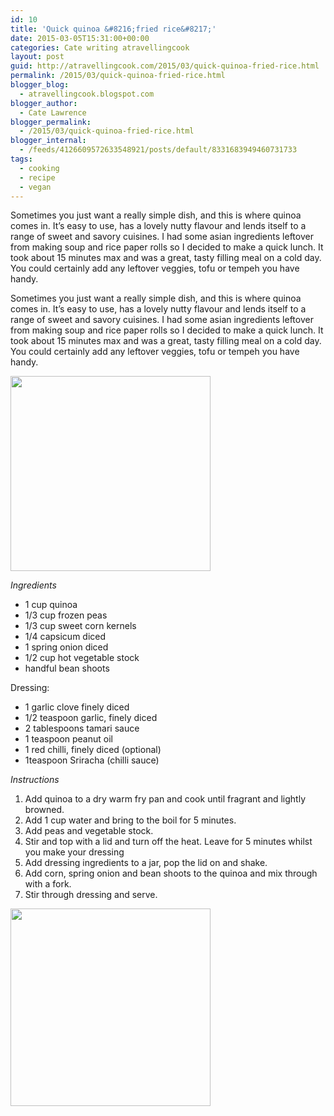 ```yaml
---
id: 10
title: 'Quick quinoa &#8216;fried rice&#8217;'
date: 2015-03-05T15:31:00+00:00
categories: Cate writing atravellingcook
layout: post
guid: http://atravellingcook.com/2015/03/quick-quinoa-fried-rice.html
permalink: /2015/03/quick-quinoa-fried-rice.html
blogger_blog:
  - atravellingcook.blogspot.com
blogger_author:
  - Cate Lawrence
blogger_permalink:
  - /2015/03/quick-quinoa-fried-rice.html
blogger_internal:
  - /feeds/4126609572633548921/posts/default/8331683949460731733
tags:
  - cooking
  - recipe
  - vegan
---
```

<div style="clear: both;">


<div style="clear: both;">
  Sometimes you just want a really simple dish, and this is where quinoa comes in. It&#8217;s easy to use, has a lovely nutty flavour and lends itself to a range of sweet and savory cuisines. I had some asian ingredients leftover from making soup and rice paper rolls so I decided to make a quick lunch. It took about 15 minutes max and was a great, tasty filling meal on a cold day. You could certainly add any leftover veggies, tofu or tempeh you have handy.


<div style="clear: both;">
  



  <p class="separator" style="text-align: left;">
    Sometimes you just want a really simple dish, and this is where quinoa comes in. It&#8217;s easy to use, has a lovely nutty flavour and lends itself to a range of sweet and savory cuisines. I had some asian ingredients leftover from making soup and rice paper rolls so I decided to make a quick lunch. It took about 15 minutes max and was a great, tasty filling meal on a cold day. You could certainly add any leftover veggies, tofu or tempeh you have handy.
  
  
  <p class="separator">
    <a href="http://4.bp.blogspot.com/-CMAWyNNfRe4/VPhpO1cAeNI/AAAAAAAAKwI/_-v-FMDTV08/s1600/2015-03-05%2B15.14.56.jpg"><img src="https://images-blogger-opensocial.googleusercontent.com/gadgets/proxy?url=http%3A%2F%2F4.bp.blogspot.com%2F-CMAWyNNfRe4%2FVPhpO1cAeNI%2FAAAAAAAAKwI%2F_-v-FMDTV08%2Fs1600%2F2015-03-05%252B15.14.56.jpg&container=blogger&gadget=a&rewriteMime=image%2F*" alt="" width="320" height="312" border="0" data-orig-src="http://4.bp.blogspot.com/-CMAWyNNfRe4/VPhpO1cAeNI/AAAAAAAAKwI/_-v-FMDTV08/s1600/2015-03-05%2B15.14.56.jpg" /></a>
  
  
  <p style="text-align: left;">
    <i>Ingredients</i>
  
  
  <ul>
    <li style="text-align: left;">
      1 cup quinoa
    </li>
    <li style="text-align: left;">
      1/3 cup frozen peas
    </li>
    <li style="text-align: left;">
      1/3 cup sweet corn kernels
    </li>
    <li style="text-align: left;">
      1/4 capsicum diced
    </li>
    <li style="text-align: left;">
      1 spring onion diced
    </li>
    <li style="text-align: left;">
      1/2 cup hot vegetable stock
    </li>
    <li style="text-align: left;">
      handful bean shoots
    </li>
  </ul>
  
  <p style="text-align: left;">
    Dressing:
  
  
  <ul style="text-align: left;">
    <li>
      1 garlic clove finely diced
    </li>
    <li>
      1/2 teaspoon garlic, finely diced
    </li>
    <li>
      2 tablespoons tamari sauce
    </li>
    <li>
      1 teaspoon peanut oil
    </li>
    <li>
      1 red chilli, finely diced (optional)
    </li>
    <li>
      1teaspoon Sriracha (chilli sauce)
    </li>
  </ul>
  
  <p style="text-align: left;">
    <i>Instructions</i>
  
  
  <ol style="text-align: left;">
    <li style="text-align: left;">
      Add quinoa to a dry warm fry pan and cook until fragrant and lightly browned.
    </li>
    <li style="text-align: left;">
      Add 1 cup water and bring to the boil for 5 minutes.
    </li>
    <li style="text-align: left;">
      Add peas and vegetable stock.
    </li>
    <li style="text-align: left;">
      Stir and top with a lid and turn off the heat. Leave for 5 minutes whilst you make your dressing
    </li>
    <li style="text-align: left;">
      Add dressing ingredients to a jar, pop the lid on and shake.
    </li>
    <li style="text-align: left;">
      Add corn, spring onion and bean shoots to the quinoa and mix through with a fork.
    </li>
    <li style="text-align: left;">
      Stir through dressing and serve.
    </li>
  </ol>





<a  href="http://4.bp.blogspot.com/-PEvzLwQqKLw/VPhrxMbSm3I/AAAAAAAAKwU/-P_0SmFJcvM/s1600/2015-03-05%2B15.14.56.jpg"><img src="http://4.bp.blogspot.com/-PEvzLwQqKLw/VPhrxMbSm3I/AAAAAAAAKwU/-P_0SmFJcvM/s1600/2015-03-05%2B15.14.56.jpg" alt="" width="320" height="316" border="0" /></a>